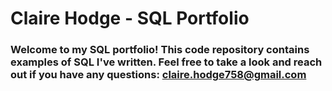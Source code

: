 # Claire Hodge - SQL Portfolio

### Welcome to my SQL portfolio! This code repository contains examples of SQL I've written. Feel free to take a look and reach out if you have any questions:  claire.hodge758@gmail.com
